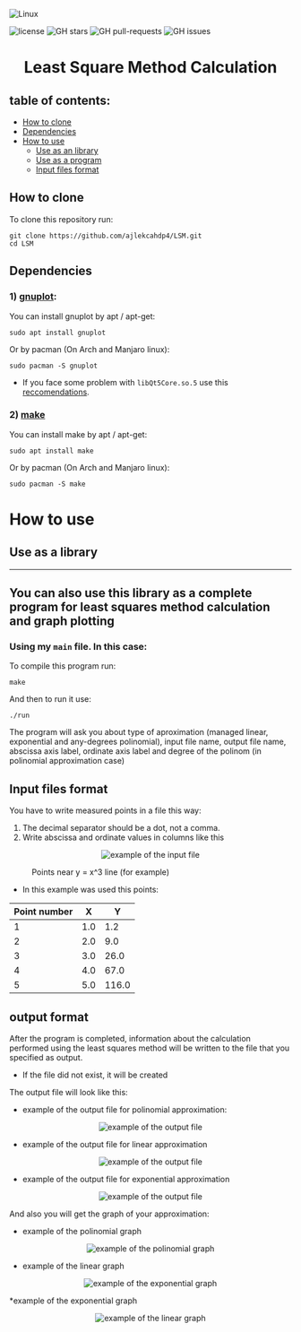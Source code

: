 ![Linux](https://img.shields.io/badge/Linux-FCC624?style=for-the-badge&logo=linux&logoColor=black)

![license](https://img.shields.io/github/license/ajlekcahdp4/LSM.svg)
![GH stars](https://img.shields.io/github/stars/ajlekcahdp4/LSM.svg)
![GH pull-requests](https://img.shields.io/github/issues-pr/ajlekcahdp4/LSM.svg)
![GH issues](https://img.shields.io/github/issues/ajlekcahdp4/LSM.svg)
# <p align = "center">Least Square Method Calculation</p>
## table of contents:

- [How to clone](#how-to-clone)
- [Dependencies](#dependencies)
- [How to use](#how-to-use)
    - [Use as an library](#use-as-a-library)
    - [Use as a program](#you-can-also-use-this-library-as-a-complete-program-for-least-squares-method-calculation-and-graph-plotting)
    - [Input files format](#input-files-format)


## How to clone
To clone this repository run:

```
git clone https://github.com/ajlekcahdp4/LSM.git
cd LSM
```

## Dependencies
### 1) [gnuplot](http://www.gnuplot.info):

You can install gnuplot by apt / apt-get:
```
sudo apt install gnuplot
```

Or by pacman (On Arch and Manjaro linux):
```
sudo pacman -S gnuplot
```
* If you face some problem with `libQt5Core.so.5` use this [reccomendations](https://stackoverflow.com/questions/63627955/cant-load-shared-library-libqt5core-so-5).
### 2) [make](https://www.gnu.org/software/make/)

You can install make by apt / apt-get:
```
sudo apt install make
```

Or by pacman (On Arch and Manjaro linux):
```
sudo pacman -S make
```

# How to use


## Use as a library

----------------------
## You can also use this library as a complete program for least squares method calculation and graph plotting
### Using my `main` file. In this case:
To compile this program run:
```
make
```

And then to run it use:
```
./run
```
The program will ask you about type of aproximation (managed linear, exponential and any-degrees polinomial), input file name, output file name, abscissa axis label, ordinate axis label and degree of the polinom (in polinomial approximation case)

## Input files format
You have to write measured points in a file this way:
1) The decimal separator should be a dot, not a comma.
2) Write abscissa and ordinate values in columns like this



<figure class="sign">
    <p align = "center">
        <img src="https://github.com/ajlekcahdp4/LSM/blob/main/examples/input-file-format.png" alt="example of the input file">
    </p>
   <figcaption>Points near y = x^3 line (for example)</figcaption>
</figure>


* In this example was used this points:

Point number | X | Y 
-------------|---|----
1            |1.0|1.2
2            |2.0|9.0
3            |3.0|26.0
4            |4.0|67.0
5            |5.0|116.0


## output format
After the program is completed, information about the calculation performed using the least squares method will be written to the file that you specified as output. 
* If the file did not exist, it will be created

The output file will look like this:

* example of the output file for polinomial approximation:
<figure class="sign">
    <p align = "center">
        <img src="https://github.com/ajlekcahdp4/LSM/blob/main/examples/example-output-file-polinomial.png" alt="example of the output file">
    </p>
</figure>

* example of the output file for linear approximation
<figure class="sign">
    <p align = "center">
        <img src="https://github.com/ajlekcahdp4/LSM/blob/main/examples/example-output-file-linear.png" alt="example of the output file">
    </p>
</figure>

* example of the output file for exponential approximation
<figure class="sign">
    <p align = "center">
        <img src="https://github.com/ajlekcahdp4/LSM/blob/main/examples/example-output-file-exponential.png" alt="example of the output file">
    </p>
</figure>

And also you will get the graph of your approximation:

* example of the polinomial graph
<figure class="sign">
    <p align = "center">
        <img src="https://github.com/ajlekcahdp4/LSM/blob/main/examples/example-graph-polinomial.png" alt="example of the polinomial graph">
    </p>
</figure>

* example of the linear graph
<figure class="sign">
    <p align = "center">
        <img src="https://github.com/ajlekcahdp4/LSM/blob/main/examples/example-graph-exponential.png" alt="example of the exponential graph">
    </p>
</figure>

*example of the exponential graph
<figure class="sign">
    <p align = "center">
        <img src="https://github.com/ajlekcahdp4/LSM/blob/main/examples/example-graph-linear.png" alt="example of the linear graph">
    </p>
</figure>



